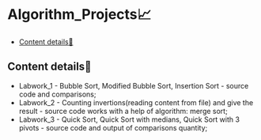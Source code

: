 # Algorithm_Projects📈
-  [Content details📃](#Content-details📃)

## Content details📃
* Labwork_1 - Bubble Sort, Modified Bubble Sort, Insertion Sort - source code and comparisons;
* Labwork_2 - Counting invertions(reading content from file) and give the result - source code works with a help of algorithm: merge sort;
* Labwork_3 - Quick Sort, Quick Sort with medians, Quick Sort with 3 pivots - source code and output of comparisons quantity;
